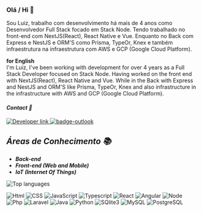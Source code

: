 ### Olá / Hi 👋

Sou Luiz, trabalho com desenvolvimento há mais de 4 anos como Desenvolvedor Full Stack focado em Stack Node. Tendo trabalhado no front-end com NextJS(React), React Native e Vue. Enquanto no Back com Express e NestJS e ORM'S como Prisma, TypeOr, Knex e também infraestrutura na infraestrutura com AWS e GCP (Google Cloud Platform).

<strong> for English </strong> <br/>
I'm Luiz, I've been working with development for over 4 years as a Full Stack Developer focused on Stack Node. Having worked on the front end with NextJS(React), React Native and Vue. While in the Back with Express and NestJS and ORM'S like Prisma, TypeOr, Knex and also infrastructure in the infrastructure with AWS and GCP (Google Cloud Platform).

#### ***Contact :man:***

<a href="https://www.linkedin.com/in/luiz-carlos-vilela" target="_blank"> 
    <img src="https://img.shields.io/badge/Developer-Luiz%20Carlos-0077B5?style=flat&logo=Linkedin&logoColor=white" alt="Developer link" />
  </a>

<a href="mailto:luizcarlosvilela@outlook.com.br">
  <img src="https://img.shields.io/badge/-luizcarlosvilela@outlook.com.br-054f77?style=flat&logo=microsoft-outlook&logoColor=white&link=mailto:luizcarlosvilela@outlook.com.br/" alt="badge-outlook"/>
</a>

## ***Áreas de Conhecimento 📚***

* ***Back-end*** 
* ***Front-end (Web and Mobile)***
* ***IoT (Internet Of Things)***


<img src="https://github-readme-stats.vercel.app/api/top-langs/?username=LuizCarlosVilela&layout=compact" alt="Top languages"/>

<img src="https://img.shields.io/badge/-HTML%205-E34F26?logo=HTML5&logoColor=white&labelColor=E34F26" alt="Html" /> <img src="https://img.shields.io/badge/-CSS%203-1572B6?logo=CSS3&logoColor=white&labelColor=1572B6" alt="CSS" /> <img src="https://img.shields.io/badge/-JavaScript-F7DF1E?logo=javascript&logoColor=white&labelColor=F7DF1E" alt="JavaScript" /> <img src="https://img.shields.io/badge/-TypeScript-007ACC?logo=typescript&logoColor=white&labelColor=007ACC" alt="Typescript" /> <img src="https://img.shields.io/badge/-React%20JS-61DAFB?logo=react&logoColor=white&labelColor=61DAFB" alt="React" /> <img src="https://img.shields.io/badge/-Angular%20-DD0031?logo=Angular&logoColor=white&labelColor=DD0031" alt="Angular" /> <img src="https://img.shields.io/badge/-Node%20JS-green?logo=node.js&logoColor=white&labelColor=green" alt="Node" /> <img src="https://img.shields.io/badge/-Php%20-777BB4?logo=Php&logoColor=white&labelColor=777BB4" alt="Php" /> <img src="https://img.shields.io/badge/-Laravel%20-FF2D20?logo=Laravel&logoColor=white&labelColor=FF2D20" alt="Laravel" /> <img src="https://img.shields.io/badge/-Java%20-007396?logo=Java&logoColor=white&labelColor=007396" alt="Java" /> <img src="https://img.shields.io/badge/-Python-3776AB?logo=Python&logoColor=white&labelColor=3776AB" alt="Python" /> <img src="https://img.shields.io/badge/-SQlite%203-003B57?logo=SQlite&logoColor=white&labelColor=003B57" alt="SQlite3" /> <img src="https://img.shields.io/badge/-MySQL-4479A1?logo=MySQL&logoColor=white&labelColor=4479A1" alt="MySQL" /> <img src="https://img.shields.io/badge/-PostgreSQL-336791?logo=MySQL&logoColor=white&labelColor=336791" alt="PostgreSQL" />
